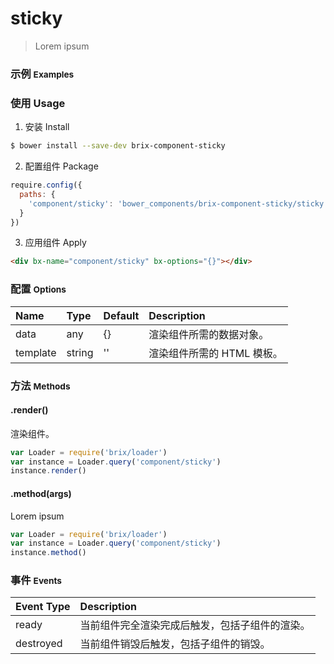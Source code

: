 # sticky

> Lorem ipsum

### 示例 <small>Examples</small>

<div bx-name="component/sticky" bx-options="{}"></div>

### 使用 Usage

1. 安装 Install

  ```sh
  $ bower install --save-dev brix-component-sticky
  ```

2. 配置组件 Package

  ```js
  require.config({
    paths: {
      'component/sticky': 'bower_components/brix-component-sticky/sticky'
    }
  })
  ```

3. 应用组件 Apply

  ```html
  <div bx-name="component/sticky" bx-options="{}"></div>
  ```

### 配置 <small>Options</small>

Name | Type | Default | Description
:--- | :--- | :------ | :----------
data | any | {} | 渲染组件所需的数据对象。
template | string | '' | 渲染组件所需的 HTML 模板。

### 方法 <small>Methods</small>

#### .render()

渲染组件。

```js
var Loader = require('brix/loader')
var instance = Loader.query('component/sticky')
instance.render()
```

#### .method(args)

Lorem ipsum

```js
var Loader = require('brix/loader')
var instance = Loader.query('component/sticky')
instance.method()
```

### 事件 <small>Events</small>

Event Type | Description
:--------- | :----------
ready | 当前组件完全渲染完成后触发，包括子组件的渲染。
destroyed | 当前组件销毁后触发，包括子组件的销毁。

